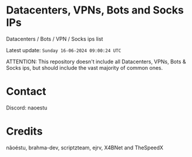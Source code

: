 # Datacenters, VPNs, Bots and Socks IPs
 
Datacenters / Bots / VPN / Socks ips list

Latest update: `Sunday 16-06-2024 09:00:24 UTC` 

ATTENTION: This repository doesn't include all Datacenters, VPNs, Bots & Socks ips, 
but should include the vast majority of common ones.

# Contact
Discord: naoestu

# Credits
nãoéstu, brahma-dev, scriptzteam, ejrv, X4BNet and TheSpeedX
